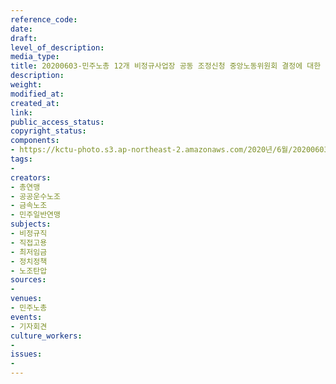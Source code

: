 ```yaml
---
reference_code: 
date: 
draft: 
level_of_description: 
media_type: 
title: 20200603-민주노총 12개 비정규사업장 공동 조정신청 중앙노동위원회 결정에 대한 민주노총 입장발표 기자회견
description: 
weight: 
modified_at: 
created_at: 
link: 
public_access_status: 
copyright_status: 
components:
- https://kctu-photo.s3.ap-northeast-2.amazonaws.com/2020년/6월/20200603-민주노총+12개+비정규사업장+공동+조정신청+중앙노동위원회+결정에+대한+민주노총+입장발표+기자회견/_DSC5972.jpg
tags:
- 
creators:
- 총연맹
- 공공운수노조
- 금속노조
- 민주일반연맹
subjects:
- 비정규직
- 직접고용
- 최저임금
- 정치정책
- 노조탄압
sources:
- 
venues:
- 민주노총
events:
- 기자회견
culture_workers:
- 
issues:
- 
---
```

